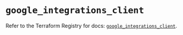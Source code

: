 # `google_integrations_client`

Refer to the Terraform Registry for docs: [`google_integrations_client`](https://registry.terraform.io/providers/hashicorp/google/6.36.0/docs/resources/integrations_client).
